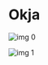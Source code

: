 # Okja

![img 0](https://fanart.tv/fanart/movies/387426/moviethumb/okja-595746844a63e.jpg)

![img 1](https://i.imgur.com/LNNgbeA.png)

